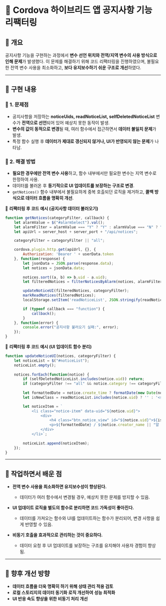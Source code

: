 # 📌 Cordova 하이브리드 앱 공지사항 기능 리팩터링

## 📝 개요
공지사항 기능을 구현하는 과정에서 **변수 선언 위치와 전역/지역 변수의 사용 방식으로 인해 문제**가 발생했다. 
이 문제를 해결하기 위해 코드 리팩터링을 진행하였으며, 불필요한 전역 변수 사용을 최소화하고, **보다 유지보수하기 쉬운 구조로 개선**하였다.

---

## 🚀 구현 내용

### 🔹 1. 문제점
- 공지사항을 저장하는 **noticeUids, readNoticeList, selfDeletedNoticeList** 변수가 **전역으로 선언**되어 있어 예상치 못한 동작이 발생.
- **변수의 값이 동적으로 변경**될 때, 여러 함수에서 접근하면서 **데이터 불일치 문제**가 발생.
- 특정 함수 실행 후 **데이터가 제대로 갱신되지 않거나, UI가 반영되지 않는 문제**가 나타남.

### 🔹 2. 해결 방법
- **필요한 경우에만 전역 변수 사용**하고, 함수 내부에서만 필요한 변수는 지역 변수로 한정하여 사용.
- 데이터를 불러온 후 **동기적으로 UI 업데이트를 보장하는 구조로 변경**.
- `getNotices()` 함수 내부에서 불필요하게 중복 호출되던 로직을 제거하고, **콜백 방식으로 데이터 흐름을 명확히 개선**.

📌 **리팩터링 후 코드 예시 (공지사항 데이터 불러오기)**
```javascript
function getNotices(categoryFilter, callback) {
    let alarmValue = $("#alarmSelect").val();
    let alarmFilter = alarmValue === "Y" ? "Y" : alarmValue === "N" ? "N" : "";
    let apiUrl = server_host + server_port + "/api/notices";

    categoryFilter = categoryFilter || "all";

    cordova.plugin.http.get(apiUrl, {}, {
        Authorization: 'Bearer ' + userData.token
    }, function(response) {
        let jsonData = JSON.parse(response.data);
        let notices = jsonData.data;
        
        notices.sort((a, b) => b.uid - a.uid);
        let filteredNotices = filterNoticesByAlarm(notices, alarmFilter);

        updateNoticeUI(filteredNotices, categoryFilter);
        markReadNotices(filteredNotices);
        localStorage.setItem('readNoticeList', JSON.stringify(readNoticeList));

        if (typeof callback === "function") {
            callback();
        }
    }, function(error) {
        console.error("공지사항 불러오기 실패:", error);
    });
}
```

📌 **리팩터링 후 코드 예시 (UI 업데이트 함수 분리)**
```javascript
function updateNoticeUI(notices, categoryFilter) {
    let noticeList = $("#noticeList");
    noticeList.empty();
    
    notices.forEach(function(notice) {
        if (selfDeletedNoticeList.includes(notice.uid)) return;
        if (categoryFilter !== "all" && notice.category !== categoryFilter) return;
        
        let formattedDate = notice.create_time ? formatDate(new Date(notice.create_time)) : "-";
        let isNewClass = readNoticeList.includes(notice.uid) ? '' : '<span class="new">N</span>';

        let noticeItem = `
            <li class="notice-item" data-uid="${notice.uid}">
                <div>
                    <h4 class="btn_notice_view" id="${notice.uid}">${isNewClass} ${notice.title}</h4>
                    <p>${formattedDate} / ${notice.creator_name || "알 수 없음"}</p>
                </div>
            </li>`;
        
        noticeList.append(noticeItem);
    });
}
```

---

## 📌 작업하면서 배운 점
- **전역 변수 사용을 최소화하면 유지보수성이 향상된다.**
  - 데이터가 여러 함수에서 변경될 경우, 예상치 못한 문제를 방지할 수 있음.
  
- **UI 업데이트 로직을 별도의 함수로 분리하면 코드 가독성이 좋아진다.**
  - 데이터를 가져오는 함수와 UI를 업데이트하는 함수가 분리되어, 변경 사항을 쉽게 반영할 수 있음.
  
- **비동기 호출을 효과적으로 관리하는 것이 중요하다.**
  - 데이터 요청 후 UI 업데이트를 보장하는 구조를 유지해야 사용자 경험이 향상됨.

---

## 🎯 향후 개선 방향
- **데이터 흐름을 더욱 명확히 하기 위해 상태 관리 적용 검토**
- **로컬 스토리지의 데이터 동기화 로직 개선하여 성능 최적화**
- **UI 반응 속도 향상을 위한 비동기 처리 개선**


